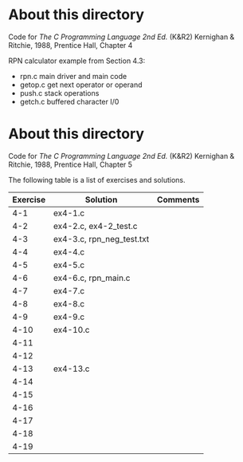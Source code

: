 # About this directory 
Code for _The C Programming Language 2nd Ed._ (K&R2) Kernighan & Ritchie, 1988, Prentice Hall, Chapter 4

RPN calculator example from Section 4.3:
- rpn.c main driver and main code
- getop.c get next operator or operand
- push.c stack operations
- getch.c buffered character I/0
# About this directory 
Code for _The C Programming Language 2nd Ed._ (K&R2) Kernighan & Ritchie, 1988, Prentice Hall, Chapter 5

The following table is a list of exercises and solutions.

|Exercise|Solution|Comments|
|--------|--------|--------|
|4-1 	 | ex4-1.c||
|4-2  	 | ex4-2.c, ex4-2_test.c     ||
|4-3    | ex4-3.c, rpn_neg_test.txt     ||
|4-4    | ex4-4.c     ||
|4-5    |  ex4-5.c     ||
|4-6    |   ex4-6.c, rpn_main.c    ||
|4-7    |  ex4-7.c     ||
|4-8    |  ex4-8.c     ||
|4-9    |  ex4-9.c     ||
|4-10 	 |  ex4-10.c    ||
|4-11    |      ||
|4-12  	 |      ||
|4-13    | ex4-13.c     ||
|4-14    |      ||
|4-15    |      ||
|4-16    |      ||
|4-17    |      ||
|4-18    |      ||
|4-19    |      ||
